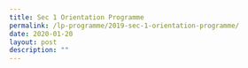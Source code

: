 ```yaml
---
title: Sec 1 Orientation Programme
permalink: /lp-programme/2019-sec-1-orientation-programme/
date: 2020-01-20
layout: post
description: ""
---
```

